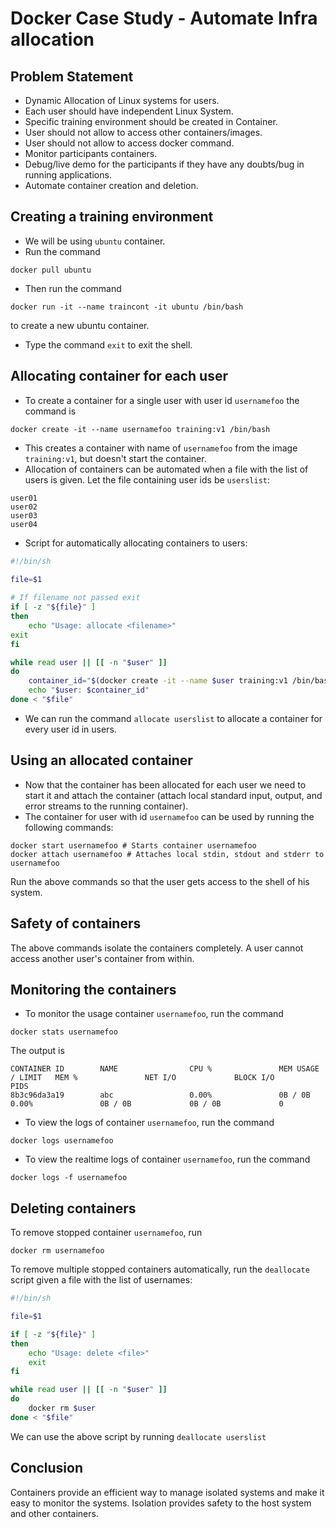 # Docker Case Study - Automate Infra allocation

## Problem Statement
- Dynamic Allocation of Linux systems for users.
- Each user should have independent Linux System.
- Specific training environment should be created in Container.
- User should not allow to access other containers/images.
- User should not allow to access docker command.
- Monitor participants containers.
- Debug/live demo for the participants if they have any doubts/bug in running applications.
- Automate container creation and deletion.

## Creating a training environment
- We will be using `ubuntu` container.
- Run the command
```
docker pull ubuntu
```
- Then run the command

```
docker run -it --name traincont -it ubuntu /bin/bash
```

  to create a new ubuntu container.
- Type the command `exit` to exit the shell.

## Allocating container for each user
- To create a container for a single user with user id `usernamefoo` the command is

```
docker create -it --name usernamefoo training:v1 /bin/bash
```

- This creates a container with name of `usernamefoo` from the image `training:v1`, but doesn't start the container.
- Allocation of containers can be automated when a file with the list of users is given. Let the file containing user ids be `userslist`:

```
user01
user02
user03
user04
```

- Script for automatically allocating containers to users:

```bash
#!/bin/sh

file=$1
       
# If filename not passed exit
if [ -z "${file}" ]
then
	echo "Usage: allocate <filename>"
exit
fi

while read user || [[ -n "$user" ]]
do
	container_id="$(docker create -it --name $user training:v1 /bin/bash)"
	echo "$user: $container_id"
done < "$file"
```

- We can run the command `allocate userslist` to allocate a container for every user id in users.

## Using an allocated container
- Now that the container has been allocated for each user we need to start it and attach the container (attach local standard input, output, and error streams to the running container).
- The container for user with id `usernamefoo` can be used by running the following commands:

```
docker start usernamefoo # Starts container usernamefoo
docker attach usernamefoo # Attaches local stdin, stdout and stderr to usernamefoo
```

  Run the above commands so that the user gets access to the shell of his system.

## Safety of containers
The above commands isolate the containers completely. A user cannot access another user's container from within.

## Monitoring the containers
- To monitor the usage container `usernamefoo`, run the command

```
docker stats usernamefoo
```

The output is

```
CONTAINER ID        NAME                CPU %               MEM USAGE / LIMIT   MEM %               NET I/O             BLOCK I/O           PIDS
8b3c96da3a19        abc                 0.00%               0B / 0B             0.00%               0B / 0B             0B / 0B             0
```

- To view the logs of container `usernamefoo`, run the command

```
docker logs usernamefoo
```

- To view the realtime logs of container `usernamefoo`, run the command

```
docker logs -f usernamefoo
```

## Deleting containers
To remove stopped container `usernamefoo`, run

```
docker rm usernamefoo
```
To remove multiple stopped containers automatically, run the `deallocate` script given a file with the list of usernames:
```bash
#!/bin/sh

file=$1

if [ -z "${file}" ]
then
	echo "Usage: delete <file>"
	exit
fi

while read user || [[ -n "$user" ]]
do
	docker rm $user
done < "$file"
```
We can use the above script by running `deallocate userslist`

## Conclusion
Containers provide an efficient way to manage isolated systems and make it easy to monitor the systems. Isolation provides safety to the host system and other containers.
